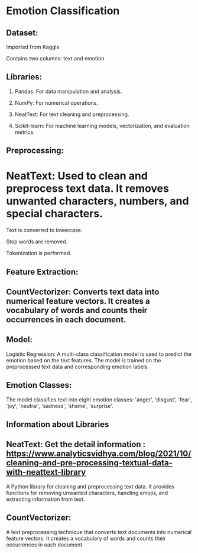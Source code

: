 # Emotion Classification 

## Dataset:

Imported from Kaggle 

Contains two columns: text and emotion

## Libraries:

1) Pandas: For data manipulation and analysis.

2) NumPy: For numerical operations.

3) NeatText: For text cleaning and preprocessing.

4) Scikit-learn: For machine learning models, vectorization, and evaluation metrics.

## Preprocessing:

# NeatText: Used to clean and preprocess text data. It removes unwanted characters, numbers, and special characters.

Text is converted to lowercase.

Stop words are removed.

Tokenization is performed.

## Feature Extraction:

## CountVectorizer: Converts text data into numerical feature vectors. It creates a vocabulary of words and counts their occurrences in each document.

## Model:

Logistic Regression: A multi-class classification model is used to predict the emotion based on the text features.
The model is trained on the preprocessed text data and corresponding emotion labels.

## Emotion Classes:

The model classifies text into eight emotion classes: 'anger', 'disgust', 'fear', 'joy', 'neutral', 'sadness', 'shame', 'surprise'.

## Information about Libraries
## NeatText: Get the detail information : https://www.analyticsvidhya.com/blog/2021/10/cleaning-and-pre-processing-textual-data-with-neattext-library


A Python library for cleaning and preprocessing text data. It provides functions for removing unwanted characters, handling emojis, and extracting information from text.

## CountVectorizer:

A text preprocessing technique that converts text documents into numerical feature vectors. It creates a vocabulary of words and counts their occurrences in each document.
